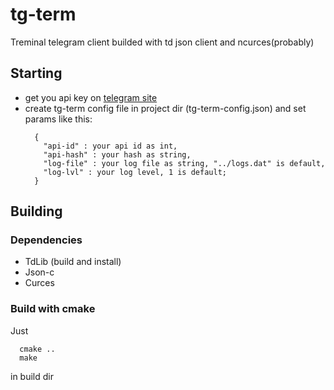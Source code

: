 # tg-term
Treminal telegram client builded with td json client and ncurces(probably)

## Starting
+ get you api key on [telegram site](https://my.telegram.org/)
+ create tg-term config file in project dir (tg-term-config.json) and set params like this:
  ```
    {
      "api-id" : your api id as int,
      "api-hash" : your hash as string,
      "log-file" : your log file as string, "../logs.dat" is default,
      "log-lvl" : your log level, 1 is default;
    }
  ```

## Building
### Dependencies
  + TdLib (build and install)
  + Json-c
  + Curces
### Build with cmake
  Just 
  ```
    cmake ..
    make
  ```
  in build dir
